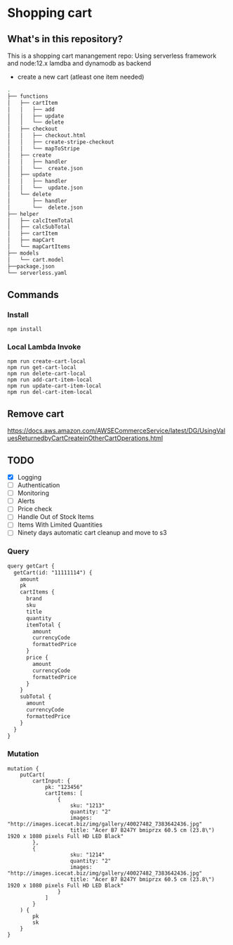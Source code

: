 # Shopping cart


## What's in this repository?

This is a shopping cart manangement repo: Using serverless framework and node:12.x lamdba and dynamodb as backend
 * create a new cart (atleast one item needed)
``` bash
.
├── functions               
│   ├── cartItem
│   │   ├── add    
│   │   ├── update     
│   │   └── delete
│   ├── checkout
│   │   ├── checkout.html
│   │   ├── create-stripe-checkout
│   │   └── mapToStripe
│   ├── create
│   │   ├── handler
│   │   └──  create.json
│   ├── update
│   │   ├── handler
│   │   └──  update.json     
│   └── delete
│       ├── handler
│       └──  delete.json    
├── helper
│   ├── calcItemTotal
│   ├── calcSubTotal
│   ├── cartItem
│   ├── mapCart
│   └── mapCartItems
├── models
│   └── cart.model
├──package.json
└── serverless.yaml
```

## Commands

### Install 
    npm install
### Local Lambda Invoke
    npm run create-cart-local
    npm run get-cart-local
    npm run delete-cart-local
    npm run add-cart-item-local
    npm run update-cart-item-local
    npm run del-cart-item-local

## Remove cart

https://docs.aws.amazon.com/AWSECommerceService/latest/DG/UsingValuesReturnedbyCartCreateinOtherCartOperations.html

## TODO
- [x] Logging
- [ ] Authentication
- [ ] Monitoring
- [ ] Alerts
- [ ] Price check
- [ ] Handle Out of Stock Items
- [ ] Items With Limited Quantities
- [ ] Ninety days automatic cart cleanup and move to s3

### Query

```html 
query getCart {
  getCart(id: "11111114") {
    amount
    pk
    cartItems {
      brand
      sku
      title
      quantity
      itemTotal {
        amount
        currencyCode
        formattedPrice
      }
      price {
        amount
        currencyCode
        formattedPrice
      }
    }
    subTotal {
      amount
      currencyCode
      formattedPrice
    }
  }
}
```

### Mutation
```
mutation {
	putCart(
		cartInput: {
			pk: "123456"
			cartItems: [
				{
					sku: "1213"
					quantity: "2"
					images: "http://images.icecat.biz/img/gallery/40027482_7383642436.jpg"
					title: "Acer B7 B247Y bmiprzx 60.5 cm (23.8\") 1920 x 1080 pixels Full HD LED Black"
        },
        {
					sku: "1214"
					quantity: "2"
					images: "http://images.icecat.biz/img/gallery/40027482_7383642436.jpg"
					title: "Acer B7 B247Y bmiprzx 60.5 cm (23.8\") 1920 x 1080 pixels Full HD LED Black"
				}
			]
		}
	) {
		pk
		sk
	}
}

```